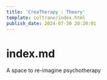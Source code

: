 ```yaml
---
title: 'CreaTherapy : Theory'
template: coltrane/index.html
publish_date: 2024-07-30 20:20:01
---
```


# index.md


A space to re-imagine psychotherapy 